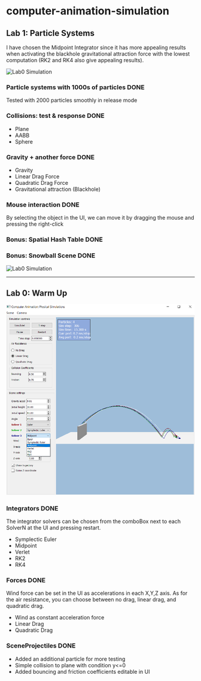 # computer-animation-simulation

## Lab 1: Particle Systems
I have chosen the Midpoint Integrator since it has more appealing results when activating the blackhole gravitational attraction force with the lowest computation (RK2 and RK4 also give appealing results).

![Lab0 Simulation](./images/Lab1.gif)

### Particle systems with 1000s of particles DONE
Tested with 2000 particles smoothly in release mode

### Collisions: test & response DONE
- Plane
- AABB
- Sphere

### Gravity + another force DONE
- Gravity
- Linear Drag Force
- Quadratic Drag Force
- Gravitational attraction (Blackhole)

### Mouse interaction DONE
By selecting the object in the UI, we can move it by dragging the mouse and pressing the right-click

### Bonus: Spatial Hash Table DONE
### Bonus: Snowball Scene DONE

![Lab0 Simulation](./images/SnowballScene.gif)

---

## Lab 0: Warm Up

![Lab0 Simulation](./images/Lab0.png)

### Integrators DONE
The integrator solvers can be chosen from the comboBox next to each SolverN at the UI and pressing restart.

- Symplectic Euler
- Midpoint
- Verlet
- RK2
- RK4

### Forces DONE
Wind force can be set in the UI as accelerations in each X,Y,Z axis. As for the air resistance, you can choose between no drag, linear drag, and quadratic drag.

- Wind as constant acceleration force
- Linear Drag
- Quadratic Drag

### SceneProjectiles DONE

- Added an additional particle for more testing
- Simple collision to plane with condition y<=0
- Added bouncing and friction coefficients editable in UI
